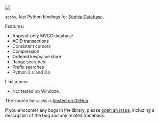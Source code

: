 ![](http://media.charlesleifer.com/blog/photos/sophia-logo.png)

`sophy`, fast Python bindings for [Sophia Database](http://sphia.org).

Features:

* Append-only MVCC database
* ACID transactions
* Consistent cursors
* Compression
* Ordered key/value store
* Range searches
* Prefix searches
* Python 2.x and 3.x

Limitations:

* Not tested on Windoze.

The source for `sophy` is [hosted on GitHub](https://github.com/coleifer/sophy)

If you encounter any bugs in the library, please [open an issue](https://github.com/coleifer/sophy/issues/new), including a description of the bug and any related traceback.
